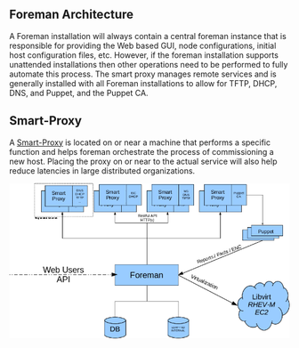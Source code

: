 
## Foreman Architecture

A Foreman installation will always contain a central foreman instance
that is responsible for providing the Web based GUI, node
configurations, initial host configuration files, etc. However, if the
foreman installation supports unattended installations then other
operations need to be performed to fully automate this process. The
smart proxy manages remote services and is generally installed with all
Foreman installations to allow for TFTP, DHCP, DNS, and Puppet, and the
Puppet CA.

## Smart-Proxy

A [Smart-Proxy](manuals/{{page.version}}/index.html#4.3SmartProxies) is located on or near a machine that performs a specific function and helps foreman orchestrate the process of commissioning a new host. Placing the proxy on or near to the actual service will also help reduce latencies in large distributed organizations.

![Foreman Architecture](/static/images/foreman_architecture.png)
